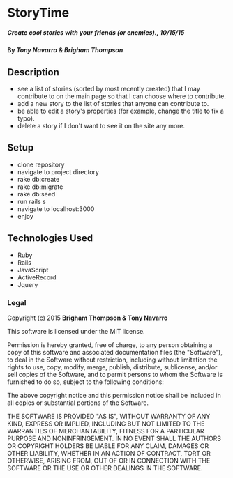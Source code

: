 # StoryTime

##### Create cool stories with your friends (or enemies)., 10/15/15

#### By _**Tony Navarro & Brigham Thompson**_


## Description

- see a list of stories (sorted by most recently created) that I may contribute to on the main page so that I can choose where to contribute.
- add a new story to the list of stories that anyone can contribute to.
- be able to edit a story's properties (for example, change the title to fix a typo).
- delete a story if I don't want to see it on the site any more.

## Setup

- clone repository
- navigate to project directory
- rake db:create
- rake db:migrate
- rake db:seed
- run rails s
- navigate to localhost:3000
- enjoy


## Technologies Used

- Ruby
- Rails
- JavaScript
- ActiveRecord
- Jquery

### Legal

Copyright (c) 2015 **Brigham Thompson & Tony Navarro**

This software is licensed under the MIT license.

Permission is hereby granted, free of charge, to any person obtaining a copy
of this software and associated documentation files (the "Software"), to deal
in the Software without restriction, including without limitation the rights
to use, copy, modify, merge, publish, distribute, sublicense, and/or sell
copies of the Software, and to permit persons to whom the Software is
furnished to do so, subject to the following conditions:

The above copyright notice and this permission notice shall be included in
all copies or substantial portions of the Software.

THE SOFTWARE IS PROVIDED "AS IS", WITHOUT WARRANTY OF ANY KIND, EXPRESS OR
IMPLIED, INCLUDING BUT NOT LIMITED TO THE WARRANTIES OF MERCHANTABILITY,
FITNESS FOR A PARTICULAR PURPOSE AND NONINFRINGEMENT. IN NO EVENT SHALL THE
AUTHORS OR COPYRIGHT HOLDERS BE LIABLE FOR ANY CLAIM, DAMAGES OR OTHER
LIABILITY, WHETHER IN AN ACTION OF CONTRACT, TORT OR OTHERWISE, ARISING FROM,
OUT OF OR IN CONNECTION WITH THE SOFTWARE OR THE USE OR OTHER DEALINGS IN
THE SOFTWARE.
